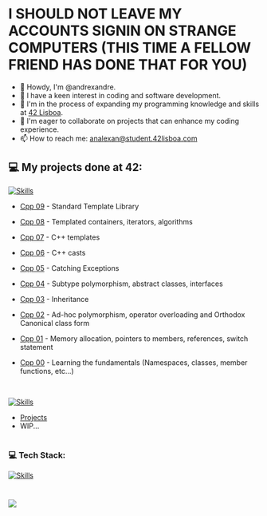 # I SHOULD NOT LEAVE MY ACCOUNTS SIGNIN ON STRANGE COMPUTERS (THIS TIME A FELLOW FRIEND HAS DONE THAT FOR YOU)
- 👋 Howdy, I'm @andrexandre.
- 👀 I have a keen interest in coding and software development.
- 🌱 I'm in the process of expanding my programming knowledge and skills at [42 Lisboa](http://www.42lisboa.com).
- 💞️ I'm eager to collaborate on projects that can enhance my coding experience.
- 📫 How to reach me: analexan@student.42lisboa.com

## 💻 My projects done at 42:
[![Skills](https://skillicons.dev/icons?i=cpp)](https://skillicons.dev)

- <a href="https://github.com/andrexandre/cpp-modules/tree/main/cpp9">Cpp 09</a> - Standard Template Library

- <a href="https://github.com/andrexandre/cpp-modules/tree/main/cpp8">Cpp 08</a> - Templated containers, iterators, algorithms

- <a href="https://github.com/andrexandre/cpp-modules/tree/main/cpp7">Cpp 07</a> - C++ templates

- <a href="https://github.com/andrexandre/cpp-modules/tree/main/cpp6">Cpp 06</a> - C++ casts

- <a href="https://github.com/andrexandre/cpp-modules/tree/main/cpp5">Cpp 05</a> - Catching Exceptions

- <a href="https://github.com/andrexandre/cpp-modules/tree/main/cpp4">Cpp 04</a> - Subtype polymorphism, abstract classes, interfaces

- <a href="https://github.com/andrexandre/cpp-modules/tree/main/cpp3">Cpp 03</a> - Inheritance

- <a href="https://github.com/andrexandre/cpp-modules/tree/main/cpp2">Cpp 02</a> - Ad-hoc polymorphism, operator overloading and Orthodox Canonical class form

- <a href="https://github.com/andrexandre/cpp-modules/tree/main/cpp1">Cpp 01</a> - Memory allocation, pointers to members, references, switch statement

- <a href="https://github.com/andrexandre/cpp-modules/tree/main/cpp0">Cpp 00</a> - Learning the fundamentals (Namespaces, classes, member functions, etc...)
<br />

[![Skills](https://skillicons.dev/icons?i=c)](https://skillicons.dev)

- [Projects](https://github.com/andrexandre?tab=repositories&q=&type=&language=c&sort=)
- WIP...
#
### 💻 Tech Stack:
[![Skills](https://skillicons.dev/icons?i=c,cpp,bash,cmake,git,SPACE,github,vscode,visualstudio,discord,SPACE,linux,ubuntu,windows)](https://skillicons.dev)
#
[![](https://visitcount.itsvg.in/api?id=andrexandre&icon=0&color=0)](https://visitcount.itsvg.in)
<!---
--->
